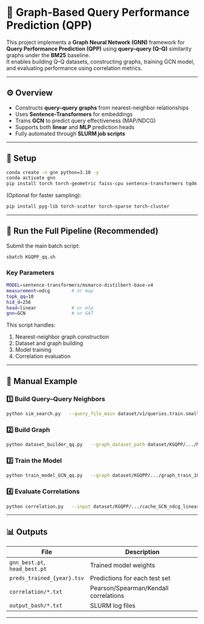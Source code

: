 # 🧠 Graph-Based Query Performance Prediction (QPP)

This project implements a **Graph Neural Network (GNN)** framework for **Query Performance Prediction (QPP)** using **query–query (Q–Q)** similarity graphs under the **BM25** baseline.  
It enables building Q–Q datasets, constructing graphs, training GCN model, and evaluating performance using correlation metrics.

---

## ⚙️ Overview

- Constructs **query–query graphs** from nearest-neighbor relationships  
- Uses **Sentence-Transformers** for embeddings  
- Trains **GCN** to predict query effectiveness (MAP/NDCG)  
- Supports both **linear** and **MLP** prediction heads  
- Fully automated through **SLURM job scripts**

---

## 🧩 Setup

```bash
conda create -n gnn python=3.10 -y
conda activate gnn
pip install torch torch-geometric faiss-cpu sentence-transformers tqdm
```

(Optional for faster sampling):
```bash
pip install pyg-lib torch-scatter torch-sparse torch-cluster
```

---

## 🚀 Run the Full Pipeline (Recommended)

Submit the main batch script:

```bash
sbatch KGQPP_qq.sh
```

### Key Parameters
```bash
MODEL=sentence-transformers/msmarco-distilbert-base-v4
measurement=ndcg        # or map
topk_qq=10
hid_d=256
head=linear             # or mlp
gnn=GCN                 # or GAT
```

This script handles:
1. Nearest-neighbor graph construction  
2. Dataset and graph building  
3. Model training  
4. Correlation evaluation  

---

## 🧠 Manual Example

### 1️⃣ Build Query–Query Neighbors
```bash
python sim_search.py   --query_file_main dataset/v1/queries.train.small.tsv   --query_file_search dataset/v1/queries.train.small.tsv   --output_file_json dataset/NNQ/NNQ_distilbert_train_V1.json   --model_name sentence-transformers/msmarco-distilbert-base-v4   --top_k 100
```

### 2️⃣ Build Graph
```bash
python dataset_builder_qq.py   --graph_dataset_path dataset/KGQPP/.../MotherDataset_train_v1_distilbert.json   --out_path dataset/KGQPP/.../graph_train_10_ndcg.pt   --eval_measurement ndcg   --topk_qq 10
```

### 3️⃣ Train the Model
```bash
python train_model_GCN_qq.py   --graph dataset/KGQPP/.../graph_train_10_ndcg.pt   --hid 256 --head linear --epochs 20 --train
```

### 4️⃣ Evaluate Correlations
```bash
python correlation.py   --input dataset/KGQPP/.../cache_GCN_ndcg_linear_256   --collection V1
```

---

## 📊 Outputs

| File | Description |
|------|--------------|
| `gnn_best.pt`, `head_best.pt` | Trained model weights |
| `preds_trained_{year}.tsv` | Predictions for each test set |
| `correlation/*.txt` | Pearson/Spearman/Kendall correlations |
| `output_bash/*.txt` | SLURM log files |

---


